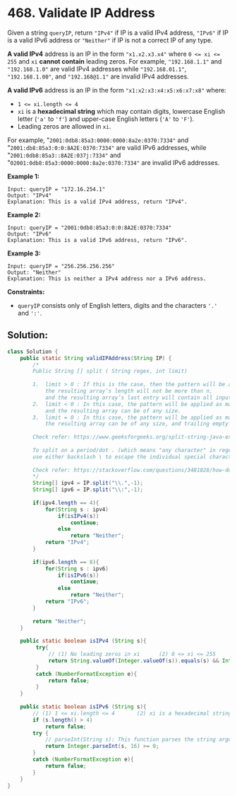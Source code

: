 # 468. Validate IP Address

Given a string `queryIP`, return `"IPv4"` if IP is a valid IPv4 address, `"IPv6"` if IP is a valid IPv6 address or `"Neither"` if IP is not a correct IP of any type.

**A valid IPv4** address is an IP in the form `"x1.x2.x3.x4"` where `0 <= xi <= 255` and `xi` **cannot contain** leading zeros. For example, `"192.168.1.1"` and `"192.168.1.0"` are valid IPv4 addresses while `"192.168.01.1"`, `"192.168.1.00"`, and `"192.168@1.1"` are invalid IPv4 addresses.

**A valid IPv6** address is an IP in the form `"x1:x2:x3:x4:x5:x6:x7:x8"` where:

- `1 <= xi.length <= 4`
- `xi` is a **hexadecimal string** which may contain digits, lowercase English letter (`'a'` to `'f'`) and upper-case English letters (`'A'` to `'F'`).
- Leading zeros are allowed in `xi`.

For example, "`2001:0db8:85a3:0000:0000:8a2e:0370:7334"` and "`2001:db8:85a3:0:0:8A2E:0370:7334"` are valid IPv6 addresses, while "`2001:0db8:85a3::8A2E:037j:7334"` and "`02001:0db8:85a3:0000:0000:8a2e:0370:7334"` are invalid IPv6 addresses.

 

**Example 1:**

```
Input: queryIP = "172.16.254.1"
Output: "IPv4"
Explanation: This is a valid IPv4 address, return "IPv4".
```

**Example 2:**

```
Input: queryIP = "2001:0db8:85a3:0:0:8A2E:0370:7334"
Output: "IPv6"
Explanation: This is a valid IPv6 address, return "IPv6".
```

**Example 3:**

```
Input: queryIP = "256.256.256.256"
Output: "Neither"
Explanation: This is neither a IPv4 address nor a IPv6 address.
```

 

**Constraints:**

- `queryIP` consists only of English letters, digits and the characters `'.'` and `':'`.



## Solution:

```java
class Solution {
    public static String validIPAddress(String IP) {
        /*
        Public String [] split ( String regex, int limit)
        
        1.  limit > 0 : If this is the case, then the pattern will be applied at most limit-1 times, 
            the resulting array’s length will not be more than n, 
            and the resulting array’s last entry will contain all input beyond the last matched pattern.
        2.  limit < 0 : In this case, the pattern will be applied as many times as possible, 
            and the resulting array can be of any size.
        3.  limit = 0 : In this case, the pattern will be applied as many times as possible, 
            the resulting array can be of any size, and trailing empty strings will be discarded.
        
        Check refer: https://www.geeksforgeeks.org/split-string-java-examples/
        
        To split on a period/dot . (which means "any character" in regex), 
        use either backslash \ to escape the individual special character like so split("\\.")
        
        Check refer: https://stackoverflow.com/questions/3481828/how-do-i-split-a-string-in-java
        */
        String[] ipv4 = IP.split("\\.",-1);
        String[] ipv6 = IP.split("\\:",-1);
        
        if(ipv4.length == 4){
            for(String s : ipv4) 
                if(isIPv4(s)) 
                    continue;
                else 
                    return "Neither"; 
            return "IPv4";
        }
        
        if(ipv6.length == 8){
            for(String s : ipv6) 
                if(isIPv6(s)) 
                    continue;
                else 
                    return "Neither";
            return "IPv6";
        }
        
        return "Neither";
    }
    
    public static boolean isIPv4 (String s){
         try{ 
             // (1) No leading zeros in xi      (2) 0 <= xi <= 255
             return String.valueOf(Integer.valueOf(s)).equals(s) && Integer.parseInt(s) >= 0 && Integer.parseInt(s) <= 255;
         }
         catch (NumberFormatException e){
             return false;
         }
    }
    
    public static boolean isIPv6 (String s){
        // (1) 1 <= xi.length <= 4       (2) xi is a hexadecimal string
        if (s.length() > 4) 
            return false;
        try {
            // parseInt(String s): This function parses the string argument as a signed decimal integer.
            return Integer.parseInt(s, 16) >= 0;
        }
        catch (NumberFormatException e){
            return false;
        }
    }
}
```

